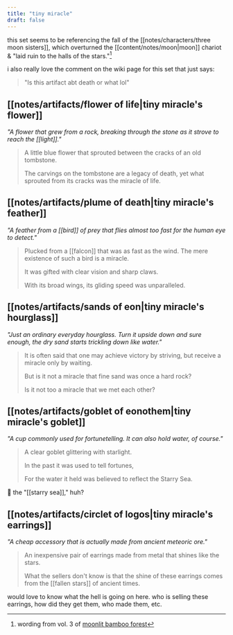 ```yaml
---
title: "tiny miracle"
draft: false
---
```


this set seems to be referencing the fall of the [[notes/characters/three moon sisters]], which overturned the [[content/notes/moon|moon]] chariot & "laid ruin to the halls of the stars."[^1]

i also really love the comment on the wiki page for this set that just says: 
> "Is this artifact abt death or what lol"

## [[notes/artifacts/flower of life|tiny miracle's flower]]
*"A flower that grew from a rock, breaking through the stone as it strove to reach the [[light]]."*
> A little blue flower that sprouted between the cracks of an old tombstone.  
> 
> The carvings on the tombstone are a legacy of death, yet what sprouted from its cracks was the miracle of life.

## [[notes/artifacts/plume of death|tiny miracle's feather]]
*"A feather from a [[bird]] of prey that flies almost too fast for the human eye to detect."*
> Plucked from a [[falcon]] that was as fast as the wind. The mere existence of such a bird is a miracle.
> 
> It was gifted with clear vision and sharp claws.  
> 
> With its broad wings, its gliding speed was unparalleled.

## [[notes/artifacts/sands of eon|tiny miracle's hourglass]]
*"Just an ordinary everyday hourglass. Turn it upside down and sure enough, the dry sand starts trickling down like water."*
> It is often said that one may achieve victory by striving, but receive a miracle only by waiting.  
> 
> But is it not a miracle that fine sand was once a hard rock?  
> 
> Is it not too a miracle that we met each other?

## [[notes/artifacts/goblet of eonothem|tiny miracle's goblet]]
*"A cup commonly used for fortunetelling. It can also hold water, of course."*
> A clear goblet glittering with starlight.  
> 
> In the past it was used to tell fortunes,  
> 
> For the water it held was believed to reflect the Starry Sea.

🤨 the "[[starry sea]]," huh?

## [[notes/artifacts/circlet of logos|tiny miracle's earrings]]
*"A cheap accessory that is actually made from ancient meteoric ore."*
> An inexpensive pair of earrings made from metal that shines like the stars.  
> 
> What the sellers don't know is that the shine of these earrings comes from the [[fallen stars]] of ancient times.

would love to know what the hell is going on here. who is selling these earrings, how did they get them, who made them, etc. 

[^1]: wording from vol. 3 of [moonlit bamboo forest](https://genshin-impact.fandom.com/wiki/Moonlit_Bamboo_Forest)
